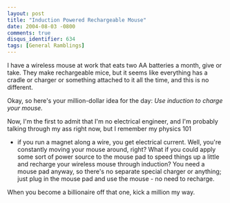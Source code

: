 ```yaml
---
layout: post
title: "Induction Powered Rechargeable Mouse"
date: 2004-08-03 -0800
comments: true
disqus_identifier: 634
tags: [General Ramblings]
---
```

I have a wireless mouse at work that eats two AA batteries a month, give
or take. They make rechargeable mice, but it seems like everything has a
cradle or charger or something attached to it all the time, and this is
no different.
 
 Okay, so here's your million-dollar idea for the day: *Use induction to
charge your mouse.*
 
 Now, I'm the first to admit that I'm no electrical engineer, and I'm
probably talking through my ass right now, but I remember my physics 101
- if you run a magnet along a wire, you get electrical current. Well,
you're constantly moving your mouse around, right? What if you could
apply some sort of power source to the mouse pad to speed things up a
little and recharge your wireless mouse through induction? You need a
mouse pad anyway, so there's no separate special charger or anything;
just plug in the mouse pad and use the mouse - no need to recharge.
 
 When you become a billionaire off that one, kick a million my way.
